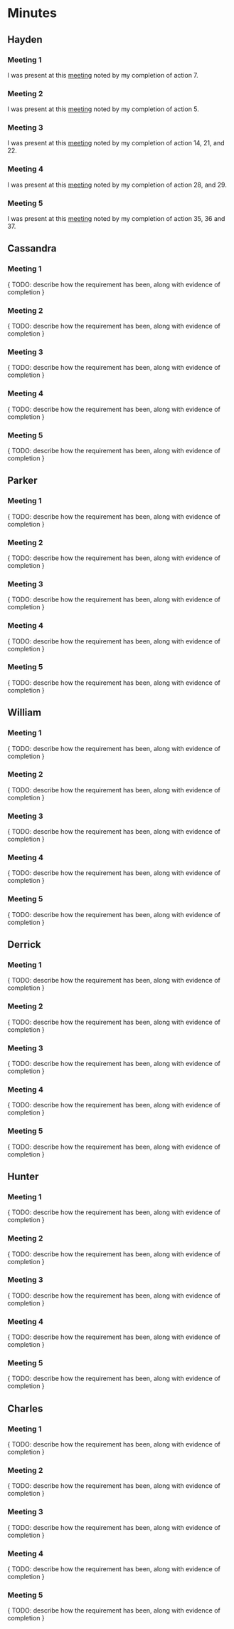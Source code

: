 # Minutes

## Hayden

### Meeting 1

I was present at this [meeting](planning\minutes\2-25-2021.md) noted by my completion of action 7.

### Meeting 2

I was present at this [meeting](planning\minutes\2-18-2021.md) noted by my completion of action 5.

### Meeting 3

I was present at this [meeting](planning\minutes\3-18-2021.md) noted by my completion of action 14, 21, and 22.

### Meeting 4

I was present at this [meeting](planning\minutes\3-25-2021.md) noted by my completion of action 28, and 29.

### Meeting 5

I was present at this [meeting](planning\minutes\4-1-2021.md) noted by my completion of action 35, 36 and 37.

## Cassandra

### Meeting 1

{ TODO: describe how the requirement has been, along with evidence of completion }

### Meeting 2

{ TODO: describe how the requirement has been, along with evidence of completion }

### Meeting 3

{ TODO: describe how the requirement has been, along with evidence of completion }

### Meeting 4

{ TODO: describe how the requirement has been, along with evidence of completion }

### Meeting 5

{ TODO: describe how the requirement has been, along with evidence of completion }

## Parker

### Meeting 1

{ TODO: describe how the requirement has been, along with evidence of completion }

### Meeting 2

{ TODO: describe how the requirement has been, along with evidence of completion }

### Meeting 3

{ TODO: describe how the requirement has been, along with evidence of completion }

### Meeting 4

{ TODO: describe how the requirement has been, along with evidence of completion }

### Meeting 5

{ TODO: describe how the requirement has been, along with evidence of completion }

## William

### Meeting 1

{ TODO: describe how the requirement has been, along with evidence of completion }

### Meeting 2

{ TODO: describe how the requirement has been, along with evidence of completion }

### Meeting 3

{ TODO: describe how the requirement has been, along with evidence of completion }

### Meeting 4

{ TODO: describe how the requirement has been, along with evidence of completion }

### Meeting 5

{ TODO: describe how the requirement has been, along with evidence of completion }

## Derrick

### Meeting 1

{ TODO: describe how the requirement has been, along with evidence of completion }

### Meeting 2

{ TODO: describe how the requirement has been, along with evidence of completion }

### Meeting 3

{ TODO: describe how the requirement has been, along with evidence of completion }

### Meeting 4

{ TODO: describe how the requirement has been, along with evidence of completion }

### Meeting 5

{ TODO: describe how the requirement has been, along with evidence of completion }

## Hunter

### Meeting 1

{ TODO: describe how the requirement has been, along with evidence of completion }

### Meeting 2

{ TODO: describe how the requirement has been, along with evidence of completion }

### Meeting 3

{ TODO: describe how the requirement has been, along with evidence of completion }

### Meeting 4

{ TODO: describe how the requirement has been, along with evidence of completion }

### Meeting 5

{ TODO: describe how the requirement has been, along with evidence of completion }

## Charles

### Meeting 1

{ TODO: describe how the requirement has been, along with evidence of completion }

### Meeting 2

{ TODO: describe how the requirement has been, along with evidence of completion }

### Meeting 3

{ TODO: describe how the requirement has been, along with evidence of completion }

### Meeting 4

{ TODO: describe how the requirement has been, along with evidence of completion }

### Meeting 5

{ TODO: describe how the requirement has been, along with evidence of completion }
